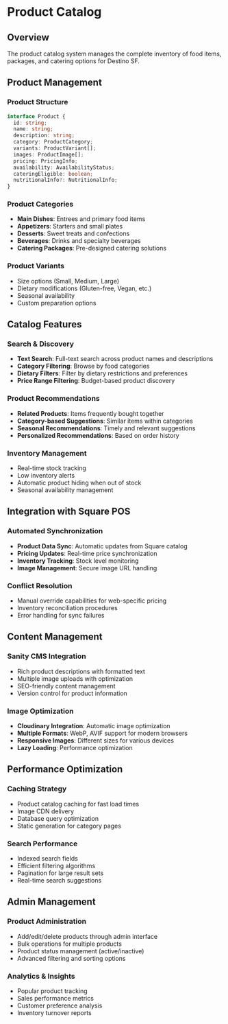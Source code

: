 # Product Catalog

## Overview

The product catalog system manages the complete inventory of food items, packages, and catering options for Destino SF.

## Product Management

### Product Structure

```typescript
interface Product {
  id: string;
  name: string;
  description: string;
  category: ProductCategory;
  variants: ProductVariant[];
  images: ProductImage[];
  pricing: PricingInfo;
  availability: AvailabilityStatus;
  cateringEligible: boolean;
  nutritionalInfo?: NutritionalInfo;
}
```

### Product Categories

- **Main Dishes**: Entrees and primary food items
- **Appetizers**: Starters and small plates
- **Desserts**: Sweet treats and confections
- **Beverages**: Drinks and specialty beverages
- **Catering Packages**: Pre-designed catering solutions

### Product Variants

- Size options (Small, Medium, Large)
- Dietary modifications (Gluten-free, Vegan, etc.)
- Seasonal availability
- Custom preparation options

## Catalog Features

### Search & Discovery

- **Text Search**: Full-text search across product names and descriptions
- **Category Filtering**: Browse by food categories
- **Dietary Filters**: Filter by dietary restrictions and preferences
- **Price Range Filtering**: Budget-based product discovery

### Product Recommendations

- **Related Products**: Items frequently bought together
- **Category-based Suggestions**: Similar items within categories
- **Seasonal Recommendations**: Timely and relevant suggestions
- **Personalized Recommendations**: Based on order history

### Inventory Management

- Real-time stock tracking
- Low inventory alerts
- Automatic product hiding when out of stock
- Seasonal availability management

## Integration with Square POS

### Automated Synchronization

- **Product Data Sync**: Automatic updates from Square catalog
- **Pricing Updates**: Real-time price synchronization
- **Inventory Tracking**: Stock level monitoring
- **Image Management**: Secure image URL handling

### Conflict Resolution

- Manual override capabilities for web-specific pricing
- Inventory reconciliation procedures
- Error handling for sync failures

## Content Management

### Sanity CMS Integration

- Rich product descriptions with formatted text
- Multiple image uploads with optimization
- SEO-friendly content management
- Version control for product information

### Image Optimization

- **Cloudinary Integration**: Automatic image optimization
- **Multiple Formats**: WebP, AVIF support for modern browsers
- **Responsive Images**: Different sizes for various devices
- **Lazy Loading**: Performance optimization

## Performance Optimization

### Caching Strategy

- Product catalog caching for fast load times
- Image CDN delivery
- Database query optimization
- Static generation for category pages

### Search Performance

- Indexed search fields
- Efficient filtering algorithms
- Pagination for large result sets
- Real-time search suggestions

## Admin Management

### Product Administration

- Add/edit/delete products through admin interface
- Bulk operations for multiple products
- Product status management (active/inactive)
- Advanced filtering and sorting options

### Analytics & Insights

- Popular product tracking
- Sales performance metrics
- Customer preference analysis
- Inventory turnover reports
